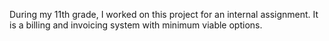 During my 11th grade, I worked on this project for an internal assignment. It is a billing and invoicing system with minimum viable options.